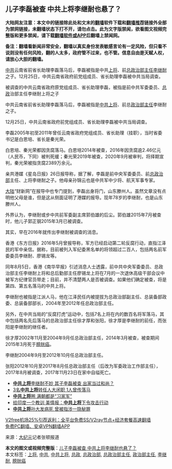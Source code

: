 <h2>儿子李磊被查 中共上将李继耐也悬了？</h2> <p class="notice"><b>大陆网友注意：本文中的链接除此处和文末的<a href="https://github.com/bannedbook/fanqiang" >翻墙</a>软件下载和<a href="https://github.com/killgcd/justmysocks/blob/master/README.md">翻墙推荐</a>链接外全部为禁网链接，未翻墙状态下打不开，请勿点击。此为文字版禁闻，欲看图文视频完整版和更多禁闻，请下载<a href="https://github.com/bannedbook/fanqiang">翻墙软件或APP</a>后翻墙上禁闻网。</p><p>备注：翻墙看新闻非常安全，翻墙以真实身份发表敏感言论有一定风险，但只看不说则没有任何风险，翻的人太多，政府管不过来，也不管。信息自由是天赋人权，请放心大胆的翻墙。</b></p>  <div class="entry"> <p id="summary"><a href="https://www.bannedbook.org/bnews/tag/%e4%b8%ad%e5%85%b1/" class="st_tag internal_tag" rel="tag" title="标签 中共 下的日志">中共</a>云南省前省长助理李磊落马后，李磊被指是中共<a href="https://www.bannedbook.org/bnews/tag/%e4%b8%8a%e5%b0%86/" class="st_tag internal_tag" rel="tag" title="标签 上将 下的日志">上将</a>、前<a href="https://www.bannedbook.org/bnews/tag/%e6%80%bb%e6%94%bf%e6%b2%bb%e9%83%a8%e4%b8%bb%e4%bb%bb/" class="st_tag internal_tag" rel="tag" title="标签 总政治部主任 下的日志">总政治部主任</a><a href="https://www.bannedbook.org/bnews/tag/%e6%9d%8e%e7%bb%a7%e8%80%90/" class="st_tag internal_tag" rel="tag" title="标签 李继耐 下的日志">李继耐</a>之子。12月25日，中共云南省政府前党组成员、省长助理李磊被中共当局调查。</p> <p id="conimg">被调查的中共云南省政府原党组成员、省长助理李磊，被指是前中共军委委员、<a href="https://www.bannedbook.org/bnews/tag/%e6%80%bb%e6%94%bf/" class="st_tag internal_tag" rel="tag" title="标签 总政 下的日志">总政</a>治部主任李继耐上将之子</p> <p>中共云南省前省长助理李磊落马后，李磊被指是<a href="https://www.bannedbook.org/bnews/tag/%E4%B8%AD%E5%85%B1%E4%B8%8A%E5%B0%86/" class="st_tag internal_tag" rel="tag" title="标签 中共上将 下的日志">中共上将</a>、前总<a href="https://www.bannedbook.org/bnews/tag/%E6%94%BF%E6%B2%BB%E9%83%A8%E4%B8%BB%E4%BB%BB/" class="st_tag internal_tag" rel="tag" title="标签 政治部主任 下的日志">政治部主任</a>李继耐之子。</p> <p>12月25日，中共云南省政府前党组成员、省长助理李磊被中共当局调查。</p> <p>李磊2005年初至2011年曾任云南省政府党组成员、省长助理（挂职），当时省委书记是白恩培、省长是秦光荣。</p> <p>白恩培、秦光荣都因贪腐落马。白恩培2014年被查，2016年因贪腐逾2.46亿元（人民币，下同）被判死缓；秦光荣2019年被查，2020年9月被审判，将择期宣判，秦光荣被指贪腐2389万余元。</p>  <p>亲共港媒《星岛日报》26日报导称，据了解，李磊是前中央军委委员、前<a href="https://www.bannedbook.org/bnews/tag/%e6%80%bb%e6%94%bf%e6%b2%bb%e9%83%a8/" class="st_tag internal_tag" rel="tag" title="标签 总政治部 下的日志">总政治部</a>主任、上将李继耐之子。他母亲孙锦云也是中共军中少将、航天军事专家。</p> <p><span class='wp_keywordlink_affiliate'><a href="https://www.bannedbook.org/" title="大陆" target="_blank">大陆</a></span>“财新网”在报导中也专门提到，李磊出身将门，山东滕州人。虽然文章没有点明他父母是谁，但是这从侧面证明了港媒的报导。现年78岁的李继耐，也是山东滕州人。</p> <p>外界认为，李继耐或步中共前军委副主席郭伯雄的后尘。郭伯雄2015年7月被查时，他儿子郭正钢2015年3月已被调查。</p> <p>其实，早在2016年就传出李继耐被调查的消息。</p> <p>香港《东方日报》2016年5月曾报导称，军方已经启动第二轮反腐行动，直指江泽民的军中亲信。据称，目前被列入军纪委黑名单的将领超过二百人，包括两名前军委委员李继耐、廖锡龙等。</p> <p>同年8月5日，香港《南华早报》引述消息人士透露，前中共中央军委委员、总政治部主任李继耐上将和总后勤部主任廖锡龙上将在7月的一次退休高级干部会议中被军方纪律官员带走；目前，并不清楚两人是否被调查。如果他们确定被查，将是第四、第五名落马的中共上将。</p>  <p>李继耐也被指是江派人马，他在江泽民任内被提拔为总政治部副主任、总装备部政委、总装备部部长，2004年至2012年任总政治部主任。</p> <p>另外，在中共当局的“反腐打虎”运动中，包括7名上将在内的数百名将军落马，其中包括两名先后落马的总政治部主任徐才厚和张阳，徐才厚是李继耐的前任，而张阳是李继耐的继任者。</p> <p>徐才厚2002年11月至2004年9月任总政治部主任，2014年3月被查，被查期间2015年3月死于<a href="https://www.bannedbook.org/bnews/tag/%e8%86%80%e8%83%b1%e7%99%8c/" class="st_tag internal_tag" rel="tag" title="标签 膀胱癌 下的日志">膀胱癌</a>。</p> <p>李继耐2004年9月至2012年10月任总政治部主任。</p> <p>张阳2012年10月至2017年8月任总政治部主任（后改为军委政治工作部主任），2017年8月被调查，2017年11月23日在家中自缢死亡。</p> <ul class='op-related-articles' title='相关阅读'> <li><a href='https://www.bannedbook.org/bnews/comments/20201225/1454867.html' target='_blank'><b>中共上将</b>李继耐不妙 其子李磊被查 出家当过和尚？</a></li> <li><a href='https://www.bannedbook.org/bnews/cnnews/20200813/1379468.html' target='_blank'>3名<b>中共上将</b>转任人大闲职 1人曾传落马</a></li> <li><a href='https://www.bannedbook.org/bnews/cbnews/20200803/1374051.html' target='_blank'><b>中共上将</b>圈 满朝都是“习家军”</a></li> <li><a href='https://www.bannedbook.org/bnews/cbnews/20200623/1349244.html' target='_blank'>给印度一个教训 美情报：<b>中共上将</b>下令攻击行动</a></li> <li><a href='https://www.bannedbook.org/bnews/cbnews/20191004/1201610.html' target='_blank'><b>中共上将</b>孙大发病死 曾被指涉一隐秘罪</a></li> </ul> <p class="texttj"> <a href="https://github.com/bannedbook/fanqiang/wiki/V2ray%E6%9C%BA%E5%9C%BA" target="_blank">V2free机场25%引荐返利：全平台免费SS/V2ray节点+经济套餐高速翻墙</a><br/> <a href="https://github.com/bannedbook/fanqiang/wiki/%E7%A6%81%E9%97%BB%E7%BD%91%E5%AE%89%E5%8D%93%E7%BF%BB%E5%A2%99%E6%96%B0%E9%97%BBAPP" target="_blank">免费PC翻墙、安卓VPN翻墙APP</a></p><p> 来源：<span class='wp_keywordlink_affiliate'><a href="http://www.epochtimes.com/" title="大纪元" target="_blank">大纪元</a></span>记者张顿报道 </p> <a name='sharetosocial'></a>       <div><b>本文的图文或视频完整版</b>：<a href='https://www.bannedbook.org/bnews/cbnews/20201227/1455798.html'>儿子李磊被查 中共上将李继耐也悬了？</a></div>  </div><!--END ENTRY--> <div class="postfooter"> <div>本文标签：<a href="https://www.bannedbook.org/bnews/tag/%e4%b8%8a%e5%b0%86/" rel="tag">上将</a>, <a href="https://www.bannedbook.org/bnews/tag/%e4%b8%ad%e5%85%b1/" rel="tag">中共</a>, <a href="https://www.bannedbook.org/bnews/tag/%E4%B8%AD%E5%85%B1%E4%B8%8A%E5%B0%86/" rel="tag">中共上将</a>, <a href="https://www.bannedbook.org/bnews/tag/%e6%80%bb%e6%94%bf/" rel="tag">总政</a>, <a href="https://www.bannedbook.org/bnews/tag/%e6%80%bb%e6%94%bf%e6%b2%bb%e9%83%a8/" rel="tag">总政治部</a>, <a href="https://www.bannedbook.org/bnews/tag/%e6%80%bb%e6%94%bf%e6%b2%bb%e9%83%a8%e4%b8%bb%e4%bb%bb/" rel="tag">总政治部主任</a>, <a href="https://www.bannedbook.org/bnews/tag/%E6%94%BF%E6%B2%BB%E9%83%A8%E4%B8%BB%E4%BB%BB/" rel="tag">政治部主任</a>, <a href="https://www.bannedbook.org/bnews/tag/%e6%9d%8e%e7%bb%a7%e8%80%90/" rel="tag">李继耐</a>, <a href="https://www.bannedbook.org/bnews/tag/%e8%86%80%e8%83%b1%e7%99%8c/" rel="tag">膀胱癌</a></div>  </div><!--END POSTFOOTER--> 